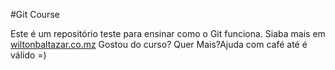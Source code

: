 #Git Course

Este é um repositório teste para ensinar como o Git funciona.
Siaba mais em [wiltonbaltazar.co.mz](http://wiltonbaltazar.co.mz)
  Gostou do curso? Quer Mais?Ajuda com café até é válido =)
